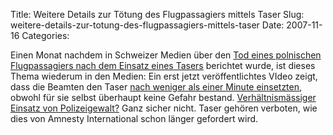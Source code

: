 Title: Weitere Details zur Tötung des Flugpassagiers mittels Taser
Slug: weitere-details-zur-totung-des-flugpassagiers-mittels-taser
Date: 2007-11-16
Categories:

Einen Monat nachdem in Schweizer Medien über den [Tod eines polnischen Flugpassagiers nach dem Einsatz eines Tasers](http://spinlock.ch/blog/2007/10/15/aufgebrachter-flugpassagier-mit-taser-getotet/) berichtet wurde, ist dieses Thema wiederum in den Medien: Ein erst jetzt veröffentlichtes VIdeo zeigt, dass die Beamten den Taser [nach weniger als einer Minute einsetzten](http://www.tagesanzeiger.ch/dyn/news/ausland/813798.html), obwohl für sie selbst überhaupt keine Gefahr bestand. [Verhältnismässiger Einsatz von Polizeigewalt?](http://spinlock.ch/blog/2007/10/08/ungefahrliche-taser/) Ganz sicher nicht. Taser gehören verboten, wie dies von Amnesty International schon länger gefordert wird.
